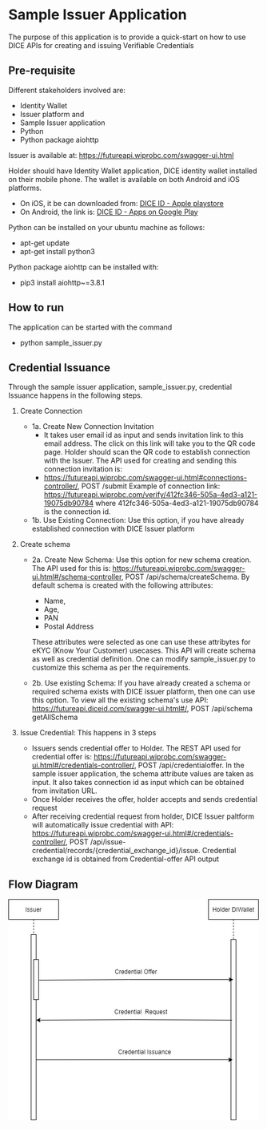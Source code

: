 # Sample Issuer Application

The purpose of this application is to provide a quick-start on how to use DICE APIs for creating and issuing Verifiable Credentials



## Pre-requisite
Different stakeholders involved are:
- Identity Wallet 
- Issuer platform and
- Sample Issuer application
- Python 
- Python package aiohttp

Issuer is available at: https://futureapi.wiprobc.com/swagger-ui.html 

Holder should have Identity Wallet application, DICE identity wallet installed on their mobile phone. The wallet is available on both Android and iOS platforms.
- On iOS, it be can downloaded from: [DICE ID - Apple playstore](https://apps.apple.com/in/app/dice-id/id1624858853)
- On Android, the link is: [DICE ID - Apps on Google Play](https://play.google.com/store/apps/details?id=com.diwallet1)

Python can be installed on your ubuntu machine as follows:
- apt-get update
- apt-get install python3

Python package aiohttp can be installed with:
 - pip3 install aiohttp~=3.8.1
 
 
## How to run
The application can be started with the command
- python sample_issuer.py

## Credential Issuance
Through the sample issuer application, sample_issuer.py, credential Issuance happens in the following steps.
1. Create Connection
   - 1a. Create New Connection Invitation
     -	It takes user email id as input and sends invitation link to this email address. The click on this link will take you to the QR code page. Holder should scan the QR code to establish connection with the Issuer. The API used for creating and sending this connection invitation is: 
     -	https://futureapi.wiprobc.com/swagger-ui.html#connections-controller/, POST /submit
     Example of connection link: https://futureapi.wiprobc.com/verify/412fc346-505a-4ed3-a121-19075db90784 where 412fc346-505a-4ed3-a121-19075db90784 is the connection id. 
    - 1b. Use Existing Connection: Use this option, if you have already established connection with DICE Issuer platform 
	
2. Create schema
   - 2a. Create New Schema: Use this option for new schema creation. The API used for this is: https://futureapi.wiprobc.com/swagger-ui.html#/schema-controller, POST /api/schema/createSchema. By default schema is created with the following attributes:
      - Name,
      - Age,
      - PAN
      - Postal Address

      These attributes were selected as one can use these attribytes for eKYC (Know Your Customer) usecases. This API will create schema as well as credential definition. One can modify sample_issuer.py to customize this schema as per the requirements.
   - 2b. Use existing Schema: If you have already created a schema or required schema exists with DICE issuer platform, then one can use this option. To view all the existing schema's use API:  https://futureapi.diceid.com/swagger-ui.html#/, POST /api/schema getAllSchema
   
3. Issue Credential: This happens in 3 steps
   - Issuers sends credential offer to Holder. The REST API used for credential offer is: https://futureapi.wiprobc.com/swagger-ui.html#/credentials-controller/, POST
/api/credentialoffer. In the sample issuer application, the schema attribute values are taken as input. It also takes connection id as input which can be obtained from invitation URL.   
   - Once Holder receives the offer, holder accepts and sends credential request 
   - After receiving credential request from holder, DICE Issuer paltform will automatically issue credential with API: https://futureapi.wiprobc.com/swagger-ui.html#/credentials-controller/, POST /api/issue-credential/records/{credential_exchange_id}/issue. Credential exchange id is obtained from Credential-offer API output 
 
 ## Flow Diagram
   
![Issue Credential Flow](diagrams/cred_iss_seq.jpg)
